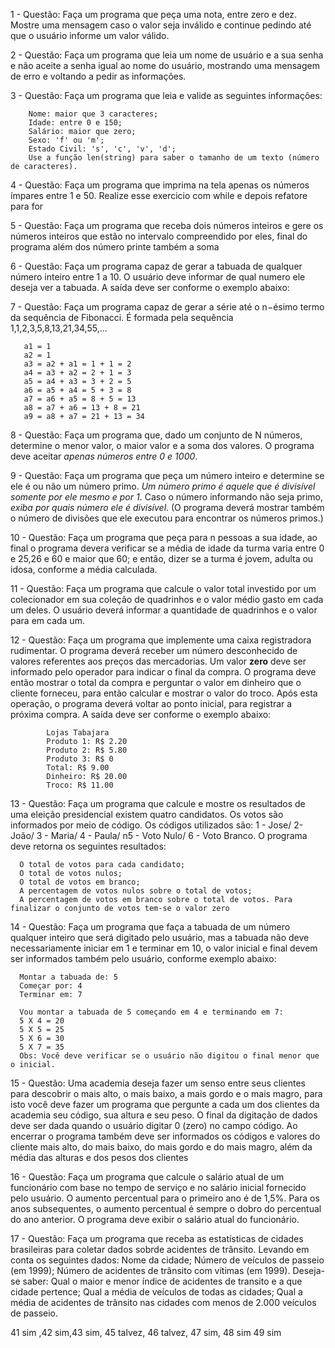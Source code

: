  1 - Questão: Faça um programa que peça uma nota, entre zero e dez. Mostre uma mensagem caso o valor seja inválido e continue pedindo até que o usuário informe um valor válido.


 2 - Questão: Faça um programa que leia um nome de usuário e a sua senha e não aceite a senha igual ao nome do usuário, mostrando uma mensagem de erro e voltando a pedir as informações.

 3 - Questão: Faça um programa que leia e valide as seguintes informações:

        Nome: maior que 3 caracteres;
        Idade: entre 0 e 150;
        Salário: maior que zero;
        Sexo: 'f' ou 'm';
        Estado Civil: 's', 'c', 'v', 'd';
        Use a função len(string) para saber o tamanho de um texto (número de caracteres).

 4 - Questão: Faça um programa que imprima na tela apenas os números ímpares entre 1 e 50. Realize esse exercicio com while e depois refatore para for

 5 - Questão: Faça um programa que receba dois números inteiros e gere os números inteiros que estão no intervalo compreendido por eles, final do  programa além dos número printe também a soma

 6 - Questão: Faça um programa capaz de gerar a tabuada de qualquer número inteiro entre 1 a 10. O usuário deve informar de qual numero ele deseja ver a tabuada. A saída deve ser conforme o exemplo abaixo: 

 7 - Questão:  Faça um programa capaz de gerar a série até o n−ésimo termo da sequência de Fibonacci. É formada pela sequência 1,1,2,3,5,8,13,21,34,55,...

       a1 = 1
       a2 = 1
       a3 = a2 + a1 = 1 + 1 = 2
       a4 = a3 + a2 = 2 + 1 = 3
       a5 = a4 + a3 = 3 + 2 = 5
       a6 = a5 + a4 = 5 + 3 = 8
       a7 = a6 + a5 = 8 + 5 = 13
       a8 = a7 + a6 = 13 + 8 = 21
       a9 = a8 + a7 = 21 + 13 = 34 

 8 - Questão: Faça um programa que, dado um conjunto de N números, determine o menor valor, o maior valor e a soma dos valores. O programa deve aceitar *apenas números entre 0 e 1000*. 

 9 - Questão: Faça um programa que peça um número inteiro e determine se ele é ou não um número primo. *Um número primo é aquele que é divisível somente por ele mesmo e por 1*. Caso o número informando não seja primo, *exiba por quais número ele é divisível*. (O programa deverá mostrar também o número de divisões que ele executou para encontrar os números primos.)

 10 - Questão: Faça um programa que peça para n pessoas a sua idade, ao final o programa devera verificar se a média de idade da turma varia entre 0 e 25,26 e 60 e maior que 60; e então, dizer se a turma é jovem, adulta ou idosa, conforme a média calculada.

 11 - Questão: Faça um programa que calcule o valor total investido por um colecionador em sua coleção de quadrinhos e o valor médio gasto em cada um deles. O usuário deverá informar a quantidade de quadrinhos e o valor para em cada um.

 12 - Questão: Faça um programa que implemente uma caixa registradora rudimentar. O programa deverá receber um número desconhecido de valores referentes aos preços das mercadorias. Um valor **zero** deve ser informado pelo operador para indicar o final da compra. O programa deve então mostrar o total da compra e perguntar o valor em dinheiro que o cliente forneceu, para então calcular e mostrar o valor do troco. Após esta operação, o programa deverá voltar ao ponto inicial, para registrar a próxima compra. A saída deve ser conforme o exemplo abaixo:

            Lojas Tabajara 
            Produto 1: R$ 2.20
            Produto 2: R$ 5.80
            Produto 3: R$ 0
            Total: R$ 9.00
            Dinheiro: R$ 20.00
            Troco: R$ 11.00

13 - Questão: Faça um programa que calcule e mostre os resultados de uma eleição presidencial existem quatro candidatos. Os votos são informados por meio de código. Os códigos utilizados são: 1 - Jose/ 2- João/ 3 - Maria/ 4 - Paula/ n5 - Voto Nulo/ 6 - Voto Branco. O programa deve retorna os seguintes resultados:
      
      O total de votos para cada candidato;
      O total de votos nulos;
      O total de votos em branco;
      A percentagem de votos nulos sobre o total de votos;
      A percentagem de votos em branco sobre o total de votos. Para finalizar o conjunto de votos tem-se o valor zero

14 - Questão: Faça um programa que faça a tabuada de um número qualquer inteiro que será digitado pelo usuário, mas a tabuada não deve necessariamente iniciar em 1 e terminar em 10, o valor inicial e final devem ser informados também pelo usuário, conforme exemplo abaixo:

      Montar a tabuada de: 5
      Começar por: 4
      Terminar em: 7

      Vou montar a tabuada de 5 começando em 4 e terminando em 7:
      5 X 4 = 20
      5 X 5 = 25
      5 X 6 = 30
      5 X 7 = 35
      Obs: Você deve verificar se o usuário não digitou o final menor que o inicial.

15 - Questão: Uma academia deseja fazer um senso entre seus clientes para descobrir o mais alto, o mais baixo, a mais gordo e o mais magro, para isto você deve fazer um programa que pergunte a cada um dos clientes da academia seu código, sua altura e seu peso. O final da digitação de dados deve ser dada quando o usuário digitar 0 (zero) no campo código. Ao encerrar o programa também deve ser informados os códigos e valores do cliente mais alto, do mais baixo, do mais gordo e do mais magro, além da média das alturas e dos pesos dos clientes

16 - Questão: Faça um programa que calcule o salário atual de um funcionário com base no tempo de serviço e no salário inicial fornecido pelo usuário. O aumento percentual para o primeiro ano é de 1,5%. Para os anos subsequentes, o aumento percentual é sempre o dobro do percentual do ano anterior. O programa deve exibir o salário atual do funcionário.

17 - Questão: Faça um programa que receba as estatísticas de cidades brasileiras para coletar dados sobrde acidentes de trânsito. Levando em conta os seguintes dados:
Nome da cidade;
Número de veículos de passeio (em 1999);
Número de acidentes de trânsito com vítimas (em 1999). Deseja-se saber:
Qual o maior e menor índice de acidentes de transito e a que cidade pertence;
Qual a média de veículos de todas as cidades;
Qual a média de acidentes de trânsito nas cidades com menos de 2.000 veículos de passeio.

41 sim ,42 sim,43 sim, 45 talvez, 46 talvez, 47 sim, 48 sim 49 sim
